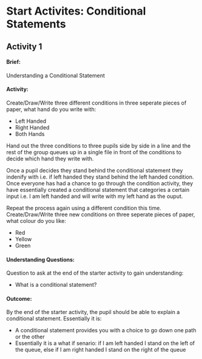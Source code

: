 # Start Activites: Conditional Statements

## Activity 1
#### Brief:
Understanding a Conditional Statement

#### Activity:
Create/Draw/Write three different conditions in three seperate pieces of paper, what hand do you write with:
* Left Handed
* Right Handed
* Both Hands

Hand out the three conditions to three pupils side by side in a line and the rest of the group queues up in a single file in front of the conditions to decide which hand they write with. 

Once a pupil decides they stand behind the conditional statement they indenify with i.e. if left handed they stand behind the left handed condition. Once everyone has had a chance to go through the condition activity, they have essentially created a conditional statement that categories a certain input i.e. I am left handed and will write with my left hand as the ouput. 

Repeat the process again using a different condition this time. Create/Draw/Write three new conditions on three seperate pieces of paper, what colour do you like:
* Red
* Yellow
* Green

#### Understanding Questions:
Question to ask at the end of the starter activity to gain understanding:
* What is a conditional statement?

#### Outcome:
By the end of the starter activity, the pupil should be able to explain a conditional statement. Essentially it is:
* A conditional statement provides you with a choice to go down one path or the other
* Essentially it is a what if senario: if I am left handed I stand on the left of the queue, else if I am right handed I stand on the right of the queue
